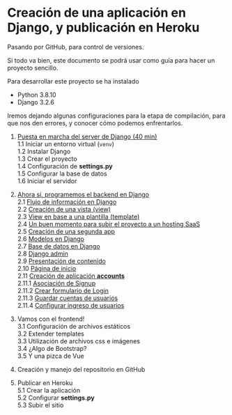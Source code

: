 # Creación de una aplicación en Django, y publicación en Heroku
Pasando por GitHub, para control de versiones.

Si todo va bien, este documento se podrá usar como guía para hacer un proyecto sencillo.

Para desarrollar este proyecto se ha instalado
* Python 3.8.10
* Django 3.2.6

Iremos dejando algunas configuraciones para la etapa de compilación, para que nos den errores, y conocer cómo podemos enfrentarlos.


1. [Puesta en marcha del server de Django (40 min)](https://github.com/gianfranco-s/tutorial-django/blob/main/1.%20Puesta%20en%20marcha%20del%20server%20de%20Django.ipynb)  
  1.1 Iniciar un entorno virtual (`venv`)  
  1.2 Instalar Django  
  1.3 Crear el proyecto  
  1.4 Configuración de **settings.py**  
  1.5 Configurar la base de datos  
  1.6 Iniciar el servidor  

2. [Ahora sí, programemos el backend en Django](https://github.com/gianfranco-s/tutorial-django/blob/main/2.%20Ahora%20s%C3%AD,%20programemos%20el%20backend%20en%20Django.md#2-ahora-s%C3%AD-programemos-el-backend-en-django)  
  2.1  [Flujo de información en Django](https://github.com/gianfranco-s/tutorial-django/blob/main/2.%20Ahora%20s%C3%AD,%20programemos%20el%20backend%20en%20Django.md#21-flujo-de-informaci%C3%B3n-en-django)  
  2.2  [Creación de una vista (view)](https://github.com/gianfranco-s/tutorial-django/blob/main/2.%20Ahora%20s%C3%AD,%20programemos%20el%20backend%20en%20Django.md#22-primera-vista)  
  2.3  [View en base a una plantilla (template)](https://github.com/gianfranco-s/tutorial-django/blob/main/2.%20Ahora%20s%C3%AD,%20programemos%20el%20backend%20en%20Django.md#23-primera-vista-ahora-con-un-template)  
  2.4  [Un buen momento para subir el proyecto a un hosting SaaS]()  
  2.5  [Creación de una segunda app](https://github.com/gianfranco-s/tutorial-django/blob/main/2.%20Ahora%20s%C3%AD,%20programemos%20el%20backend%20en%20Django.md#24-creaci%C3%B3n-de-una-segunda-app)  
  2.6  [Modelos en Django](https://github.com/gianfranco-s/tutorial-django/blob/main/2.%20Ahora%20s%C3%AD,%20programemos%20el%20backend%20en%20Django.md#25-modelos-en-django)  
  2.7  [Base de datos en Django](https://github.com/gianfranco-s/tutorial-django/blob/main/2.%20Ahora%20s%C3%AD,%20programemos%20el%20backend%20en%20Django.md#26-opcional-interacci%C3%B3n-con-la-base-de-datos)  
  2.8  [Django admin](https://github.com/gianfranco-s/tutorial-django/blob/main/2.%20Ahora%20s%C3%AD,%20programemos%20el%20backend%20en%20Django.md#27-django-admin)  
  2.9  [Presentación de contenido](https://github.com/gianfranco-s/tutorial-django/blob/main/2.%20Ahora%20s%C3%AD,%20programemos%20el%20backend%20en%20Django.md#28-presentaci%C3%B3n-de-lista-de-ejercicios)  
  2.10 [Página de inicio](https://github.com/gianfranco-s/tutorial-django/blob/main/2.%20Ahora%20s%C3%AD,%20programemos%20el%20backend%20en%20Django.md#29-p%C3%A1gina-de-inicio)  
  2.11 [Creación de aplicación **accounts**](https://github.com/gianfranco-s/tutorial-django/blob/main/2.%20Ahora%20s%C3%AD,%20programemos%20el%20backend%20en%20Django.md#211-creaci%C3%B3n-de-aplicaci%C3%B3n-accounts)  
    2.11.1 [Asociación de Signup](https://github.com/gianfranco-s/tutorial-django/blob/main/2.%20Ahora%20s%C3%AD,%20programemos%20el%20backend%20en%20Django.md#2111-asociaci%C3%B3n-de-signup-con-accounts)  
    2.11.2 [Crear formulario de Login](https://github.com/gianfranco-s/tutorial-django/blob/main/2.%20Ahora%20s%C3%AD,%20programemos%20el%20backend%20en%20Django.md#2112-crear-el-formulario-de-ingreso)  
    2.11.3 [Guardar cuentas de usuarios](https://github.com/gianfranco-s/tutorial-django/blob/main/2.%20Ahora%20s%C3%AD,%20programemos%20el%20backend%20en%20Django.md#2113-guardar-y-validar-cuentas-de-usuario)  
    2.11.4 [Configurar ingreso de usuarios](https://github.com/gianfranco-s/tutorial-django/blob/main/2.%20Ahora%20s%C3%AD,%20programemos%20el%20backend%20en%20Django.md#2114-ingreso-de-usuarios)  

3. Vamos con el frontend!  
  3.1 Configuración de archivos estáticos  
  3.2 Extender templates  
  3.3 Utilización de archivos css e imágenes  
  3.4 ¿Algo de Bootstrap?  
  3.5 Y una pizca de Vue  
  
4. Creación y manejo del repositorio en GitHub  

5. Publicar en Heroku  
  5.1 Crear la aplicación  
  5.2 Configurar **settings.py**  
  5.3 Subir el sitio  
  
  
